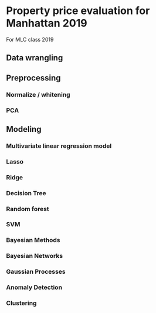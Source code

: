 # Property price evaluation for Manhattan 2019
For MLC class 2019

## Data wrangling

## Preprocessing
### Normalize / whitening
### PCA

## Modeling
### Multivariate linear regression model
### Lasso
### Ridge
### Decision Tree
### Random forest
### SVM
### Bayesian Methods
### Bayesian Networks
### Gaussian Processes
### Anomaly Detection
### Clustering
